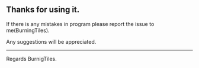 Thanks for using it.
---

If there is any mistakes in program please report the issue to me(BurningTiles).

Any suggestions will be appreciated.

---
Regards BurnigTiles.

